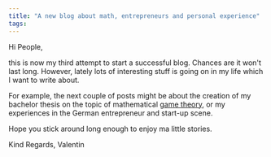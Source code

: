 ```yaml
---
title: "A new blog about math, entrepreneurs and personal experience"
tags:
---
```


Hi People,

this is now my third attempt to start a successful blog. Chances are it won't last long. However, lately lots of interesting stuff is going on in my life which I want to write about.

For example, the next couple of posts might be about the creation of my bachelor thesis on the topic of mathematical [game theory](http://en.wikipedia.org/wiki/Game_theory), or my experiences in the German entrepreneur and start-up scene.

Hope you stick around long enough to enjoy ma little stories.

Kind Regards,
Valentin
